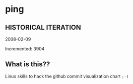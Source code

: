 # ping

## HISTORICAL ITERATION
2008-02-09

Incremented: 3904

## What is this?? 
Linux skills to hack the github commit visualization chart `;-)`
